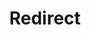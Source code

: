﻿---
layout: src/layouts/Redirect.astro
title: Redirect
redirect: /docs/infrastructure/deployment-targets/tentacle/windows/azure-virtual-machines/configuration-structure
pubDate:  2023-01-01
navSearch: false
navSitemap: false
navMenu: false
---
